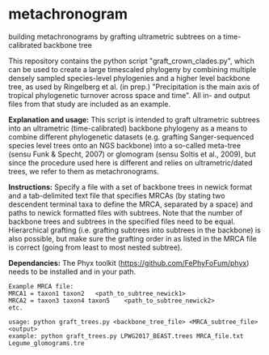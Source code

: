 # metachronogram
building metachronograms by grafting ultrametric subtrees on a time-calibrated backbone tree

This repository contains the python script "graft_crown_clades.py", which can be used to create a large timescaled phylogeny by combining multiple densely sampled species-level phylogenies and a higher level backbone tree, as used by Ringelberg et al. (in prep.) "Precipitation is the main axis of tropical phylogenetic turnover across space and time". All in- and output files from that study are included as an example.

**Explanation and usage:**
    This script is intended to graft ultrametric subtrees into an ultrametric (time-calibrated)
    backbone phylogeny as a means to combine different phylogenetic datasets (e.g. grafting 
    Sanger-sequenced species level trees onto an NGS backbone) into a so-called meta-tree (sensu 
    Funk & Specht, 2007) or glomogram (sensu Soltis et al., 2009), but since the procedure used 
    here is different and relies on ultrametric/dated trees, we refer to them as metachronograms. 
   
**Instructions:**
    Specify a file with a set of backbone trees in newick format and a tab-delimited text file 
    that specifies MRCAs (by stating two descendent terminal taxa to define the MRCA, separated 
    by a space) and paths to newick formatted files with subtrees. Note that the number of 
    backbone trees and subtrees in the specified files need to be equal. Hierarchical grafting 
    (i.e. grafting subtrees into subtrees in the backbone) is also possible, but make sure the 
    grafting order in as listed in the MRCA file is correct (going from least to most nested 
    subtree).

**Dependancies:**
    The Phyx toolkit (https://github.com/FePhyFoFum/phyx) needs to be installed and in your path.
    
    Example MRCA file: 
    MRCA1 = taxon1 taxon2	<path_to_subtree_newick1>
    MRCA2 = taxon3 taxon4 taxon5	<path_to_subtree_newick2>
    etc. 
    
    usage: python graft_trees.py <backbone_tree_file> <MRCA_subtree_file> <output>
    example: python graft_trees.py LPWG2017_BEAST.trees MRCA_file.txt Legume_glomograms.tre
